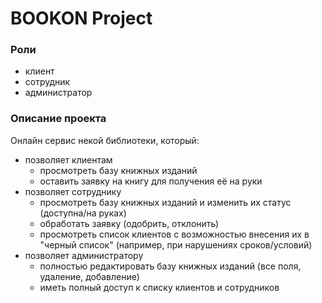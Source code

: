 # BOOKON Project


### Роли
- клиент
- сотрудник
- администратор

### Описание проекта

Онлайн сервис некой библиотеки, который:
* позволяет клиентам
   - просмотреть базу книжных изданий
   - оставить заявку на книгу для получения её на руки
* позволяет сотруднику
   - просмотреть базу книжных изданий и изменить их статус (доступна/на руках)
   - обработать заявку (одобрить, отклонить)
   - просмотреть список клиентов с возможностью внесения их в "черный список" (например, при нарушениях сроков/условий)
* позволяет администратору
   - полностью редактировать базу книжных изданий (все поля, удаление, добавление)
   - иметь полный доступ к списку клиентов и сотрудников